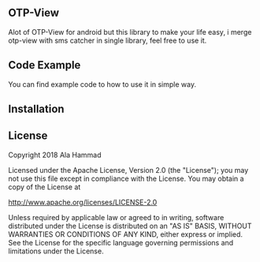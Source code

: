 ## OTP-View
Alot of OTP-View for android but this library to make your life easy, i merge otp-view with sms catcher in single library, feel free to use it.

## Code Example
You can find example code to how to use it in simple way.

## Installation



## License
Copyright 2018 Ala Hammad

Licensed under the Apache License, Version 2.0 (the "License");
you may not use this file except in compliance with the License.
You may obtain a copy of the License at

   http://www.apache.org/licenses/LICENSE-2.0

Unless required by applicable law or agreed to in writing, software
distributed under the License is distributed on an "AS IS" BASIS,
WITHOUT WARRANTIES OR CONDITIONS OF ANY KIND, either express or implied.
See the License for the specific language governing permissions and
limitations under the License.
